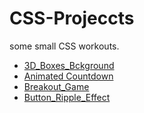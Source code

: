 # CSS-Projeccts
some small CSS workouts.

- [3D_Boxes_Bckground](https://ashket980.github.io/CSS-Projeccts/3D_Boxes_Bckground/index.html)
- [Animated Countdown](https://ashket980.github.io/CSS-Projeccts/Animated_countdown/index.html)
- [Breakout_Game](https://ashket980.github.io/CSS-Projeccts/Breakout_Game/index.html)
- [Button_Ripple_Effect](https://ashket980.github.io/CSS-Projeccts/Button_Ripple_Effect/index.html)
